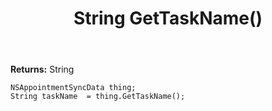 ﻿---
uid: crmscript_ref_NSAppointmentSyncData_GetTaskName
title: String GetTaskName()
intellisense: NSAppointmentSyncData.GetTaskName
keywords: NSAppointmentSyncData, GetTaskName
so.topic: reference
---



**Returns:** String


```crmscript
NSAppointmentSyncData thing;
String taskName  = thing.GetTaskName();
```


